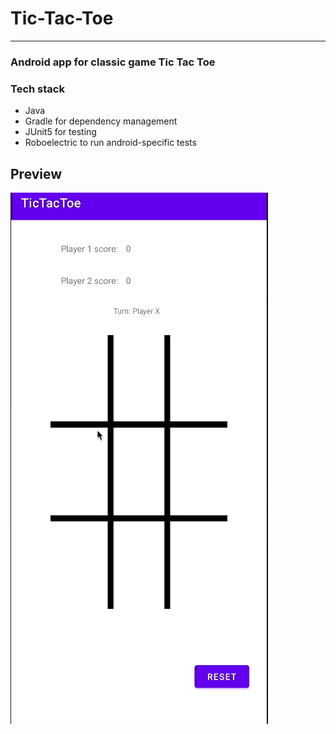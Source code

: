 # Tic-Tac-Toe
***
### Android app for classic game Tic Tac Toe

### Tech stack
- Java
- Gradle for dependency management
- JUnit5 for testing
- Roboelectric to run android-specific tests

## Preview

![Demo gameplay](src/demo_gameplay.gif)
